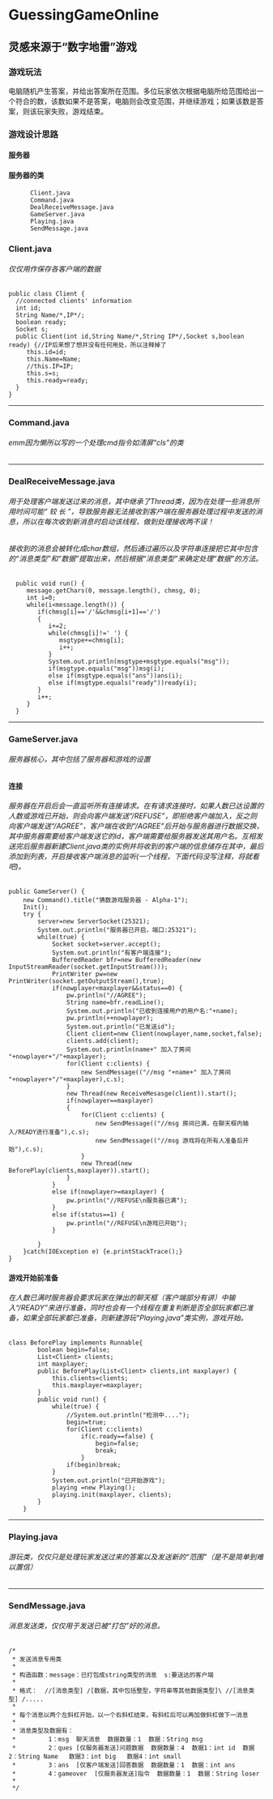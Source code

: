 # GuessingGameOnline


## 灵感来源于“数字地雷”游戏



### 游戏玩法

   电脑随机产生答案，并给出答案所在范围。多位玩家依次根据电脑所给范围给出一个符合的数，该数如果不是答案，电脑则会改变范围，并继续游戏；如果该数是答案，则该玩家失败，游戏结束。


### 游戏设计思路

   #### 服务器
   
   #### 服务器的类
          Client.java
          Command.java
          DealReceiveMessage.java
          GameServer.java
          Playing.java
          SendMessage.java
   
   
   ### Client.java
   
  ###### 仅仅用作保存各客户端的数据
    public class Client {
      //connected clients' information
      int id;
      String Name/*,IP*/;
      boolean ready;
      Socket s;
      public Client(int id,String Name/*,String IP*/,Socket s,boolean ready) {//IP后来想了想并没有任何用处，所以注释掉了
         this.id=id;
         this.Name=Name;
         //this.IP=IP;
         this.s=s;
         this.ready=ready;
      }
    }
   
------------------------------------------------ 
   
   ### Command.java
   
  ###### emm因为懒所以写的一个处理cmd指令如清屏“cls”的类
   
------------------------------------------------  
   
   ### DealReceiveMessage.java
   
  ###### 用于处理客户端发送过来的消息，其中继承了Thread类，因为在处理一些消息所用时间可能“ 较  长 ”，导致服务器无法接收到客户端在服务器处理过程中发送的消息，所以在每次收到新消息时启动该线程，做到处理接收两不误！
       
   
  ###### 接收到的消息会被转化成char数组，然后通过遍历以及字符串连接把它其中包含的“消息类型”和“数据”提取出来，然后根据“消息类型”来确定处理“数据”的方法。
      public void run() {
         message.getChars(0, message.length(), chmsg, 0);
         int i=0;
         while(i<message.length()) {
            if(chmsg[i]=='/'&&chmsg[i+1]=='/')
            {
               i+=2;
               while(chmsg[i]!=' ') {
                  msgtype+=chmsg[i];
                  i++;
               }
               System.out.println(msgtype+msgtype.equals("msg"));
               if(msgtype.equals("msg"))msg(i);
               else if(msgtype.equals("ans"))ans(i);
               else if(msgtype.equals("ready"))ready(i);
            }
            i++;
         }
      }
   
------------------------------------------------

   ### GameServer.java
   
   ###### 服务器核心，其中包括了服务器和游戏的设置
   
   #### 连接
   ###### 服务器在开启后会一直监听所有连接请求。在有请求连接时，如果人数已达设置的人数或游戏已开始，则会向客户端发送“/REFUSE”，即拒绝客户端加入，反之则向客户端发送“/AGREE”，客户端在收到“/AGREE”后开始与服务器进行数据交换，其中服务器需要给客户端发送它的id，客户端需要给服务器发送其用户名。互相发送完后服务器新建Client.java类的实例并将收到的客户端的信息储存在其中，最后添加到列表，开启接收客户端消息的监听(一个线程，下面代码没写注释，将就看吧)。
   	public GameServer() {
		new Command().title("猜数游戏服务器 - Alpha-1");
		Init();
		try {
			server=new ServerSocket(25321);
			System.out.println("服务器已开启，端口:25321");
			while(true) {
				Socket socket=server.accept();
				System.out.println("有客户端连接");
				BufferedReader bfr=new BufferedReader(new InputStreamReader(socket.getInputStream()));
				PrintWriter pw=new PrintWriter(socket.getOutputStream(),true);
				if(nowplayer<maxplayer&&status==0) {
					pw.println("//AGREE");
					String name=bfr.readLine();
					System.out.println("已收到连接用户的用户名:"+name);
					pw.println(++nowplayer);
					System.out.println("已发送id");
					Client client=new Client(nowplayer,name,socket,false);
					clients.add(client);
					System.out.println(name+" 加入了房间  "+nowplayer+"/"+maxplayer);
					for(Client c:clients) {
						new SendMessage(("//msg "+name+" 加入了房间  "+nowplayer+"/"+maxplayer),c.s);
					}
					new Thread(new ReceiveMesasge(client)).start();
					if(nowplayer==maxplayer)
					{
						for(Client c:clients) {
							new SendMessage(("//msg 房间已满，在聊天框内输入/READY进行准备"),c.s);
							new SendMessage(("//msg 游戏将在所有人准备后开始"),c.s);
						}
						new Thread(new BeforePlay(clients,maxplayer)).start();
					}
				}
				else if(nowplayer>=maxplayer) {
					pw.println("//REFUSE\n服务器已满");
				}
				else if(status==1) {
					pw.println("//REFUSE\n游戏已开始");
				}
				
			}
		}catch(IOException e) {e.printStackTrace();}
	}
   
   #### 游戏开始前准备
   ###### 在人数已满时服务器会要求玩家在弹出的聊天框（客户端部分有讲）中输入“/READY”来进行准备，同时也会有一个线程在重复判断是否全部玩家都已准备，如果全部玩家都已准备，则新建游玩“Playing.java”类实例，游戏开始。
	class BeforePlay implements Runnable{
			boolean begin=false;
			List<Client> clients;
			int maxplayer;
			public BeforePlay(List<Client> clients,int maxplayer) {
				this.clients=clients;
				this.maxplayer=maxplayer;
			}
			public void run() {
				while(true) {
					//System.out.println("检测中....");
					begin=true;
					for(Client c:clients)
						if(c.ready==false) {
							begin=false;
							break;
						}
					if(begin)break;
				}
				System.out.println("已开始游戏");
				playing =new Playing();
				playing.init(maxplayer, clients);
			}
		}
      
------------------------------------------------

   ### Playing.java
   
   ###### 游玩类，仅仅只是处理玩家发送过来的答案以及发送新的“范围”（是不是简单到难以置信）
      
------------------------------------------------

   ### SendMessage.java
   
   ###### 消息发送类，仅仅用于发送已被“打包”好的消息。
    /*
	 * 发送消息专用类
	 * 
	 * 构造函数：message：已打包成string类型的消息  s:要送达的客户端
	 * 
	 * 格式：  //[消息类型] /[数据，其中包括整型，字符串等其他数据类型]\ //[消息类型] /.....
	 * 
	 * 每个消息以两个左斜杠开始，以一个右斜杠结束，有斜杠后可以再加做斜杠做下一消息
	 * 
	 * 消息类型及数据有：
	 *         1：msg  聊天消息  数据数量：1  数据：String msg
	 *         2：ques [仅服务器发送]问题数据  数据数量：4  数据1：int id  数据2：String Name   数据3：int big   数据4：int small
	 *         3：ans  [仅客户端发送]回答数据  数据数量：1  数据：int ans
	 *         4：gameover  [仅服务器发送]指令  数据数量：1  数据：String loser
	 *         
	 */
   
